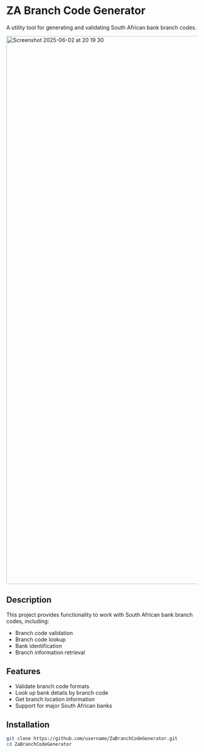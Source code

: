# ZA Branch Code Generator

A utility tool for generating and validating South African bank branch codes.

<img width="1440" alt="Screenshot 2025-06-02 at 20 19 30" src="https://github.com/user-attachments/assets/4aaccf35-6c3c-4c2a-8716-94a34b620841" />

## Description

This project provides functionality to work with South African bank branch codes, including:
- Branch code validation
- Branch code lookup
- Bank identification
- Branch information retrieval

## Features

- Validate branch code formats
- Look up bank details by branch code
- Get branch location information
- Support for major South African banks

## Installation
```bash
git clone https://github.com/username/ZaBranchCodeGenerator.git
cd ZaBranchCodeGenerator
```

